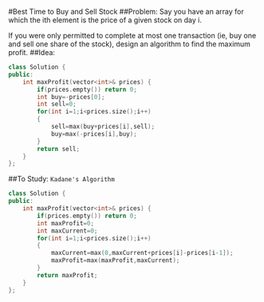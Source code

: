 #Best Time to Buy and Sell Stock
##Problem:
Say you have an array for which the ith element is the price of a given stock on day i.

If you were only permitted to complete at most one transaction (ie, buy one and sell one share of the stock), design an algorithm to find the maximum profit.
##Idea:
```cpp
class Solution {
public:
    int maxProfit(vector<int>& prices) {
        if(prices.empty()) return 0;
        int buy=-prices[0];
        int sell=0;
        for(int i=1;i<prices.size();i++)
        {
            sell=max(buy+prices[i],sell);
            buy=max(-prices[i],buy);
        }
        return sell;
    }
};
```
##To Study:
`Kadane's Algorithm`
```cpp
class Solution {
public:
    int maxProfit(vector<int>& prices) {
        if(prices.empty()) return 0;
        int maxProfit=0;
        int maxCurrent=0;
        for(int i=1;i<prices.size();i++)
        {
            maxCurrent=max(0,maxCurrent+prices[i]-prices[i-1]);
            maxProfit=max(maxProfit,maxCurrent);
        }
        return maxProfit;
    }
};
```